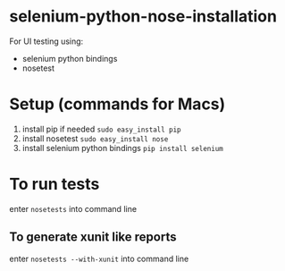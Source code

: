 # selenium-python-nose-installation
For UI testing using:
- selenium python bindings
- nosetest

# Setup (commands for Macs)
1. install pip if needed `sudo easy_install pip`
1. install nosetest `sudo easy_install nose`
1. install selenium python bindings `pip install selenium`

# To run tests
enter `nosetests` into command line

## To generate xunit like reports
enter `nosetests --with-xunit` into command line